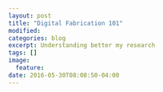 ```yaml
---
layout: post
title: "Digital Fabrication 101"
modified:
categories: blog
excerpt: Understanding better my research
tags: []
image:
  feature:
date: 2016-05-30T08:08:50-04:00
---
```

